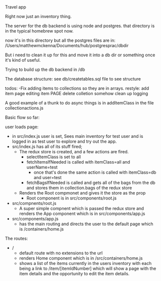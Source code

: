 Travel app

Right now just an inventory thing.


The server for the db backend is using node and postgres.  that directory is in the typical homebrew spot now.


now it's in this directory but all the postgres files are in: /Users/matthewmckenna/Documents/hub/postgresprac/dbdir


But i need to clean it up for this and move it into a db dir or something once
it's kind of useful.

Trying to build up the db backend in
/db


The database structure: see db/createtables.sql file to see structure


todos:
  -Fix adding items to collections so they are in arrays.
  restyle:
    add item page
    editing item PAGE
    delete colletion somehow
clean up logging




A good example of a thunk to do async things is in addItemClass in the file collectionactions.js



Basic flow so far:

user loads page:
  -  in src/index.js user is set,
  Sees main inventory for test user and is logged in as test user to explore and try out the app.
  - src/index.js has all of its stuff fired;
    - The redux store is created, and a few actions are fired.
      - selectItemClass is set to all
      - fetchItemsIfNeeded is called with itemClass=all and userName=test
        - once that's done the same action is called with itemClass=db and user=test
      - fetchBagsIfNeeded is called and gets all of the bags from the db and stores them in collection.bags of the redux store
    - Renders the Root compmonet and gives it the store as the prop
      - Root component is in src/components/root.js
  - src/compnents/root.js
      - A super simple compnent which is passed the redux store and renders the App component which is in src/components/app.js
  - src/components/app.js
    - has the main routing and directs the user to the default page which is /containers/home.js


The routes:
  - /
    - default route with no extensions to the url
    - renders Home component which is in /src/containers/home.js
    - shows a list of the items currently in the users inventory with each being a link to /item/[itemIdNumber] which will show a page with the item details and the opportunity to edit the item details.
